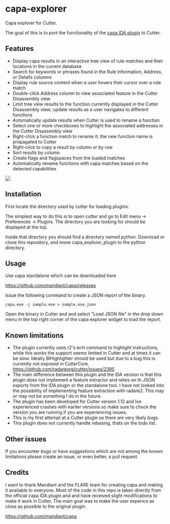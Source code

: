 # capa-explorer

Capa explorer for Cutter.

The goal of this is to port the functionality of the [capa IDA plugin](https://github.com/mandiant/capa/tree/master/capa/ida/plugin) to Cutter. 

## Features

- Display capa results in an interactive tree view of rule matches and their locations in the current database
- Search for keywords or phrases found in the Rule Information, Address, or Details columns
- Display rule source content when a user hovers their cursor over a rule match
- Double-click Address column to view associated feature in the Cutter Disassembly view
- Limit tree view results to the function currently displayed in the Cutter Disassembly view; update results as a user navigates to different functions
- Automatically update results when Cutter is used to rename a function
- Select one or more checkboxes to highlight the associated addresses in the Cutter Disassembly view
- Right-click a function match to rename it; the new function name is propagated to Cutter
- Right-click to copy a result by column or by row
- Sort results by column
- Create flags and flagspaces from the loaded matches
- Automatically rename functions with capa matches based on the detected capabilities

![](img/plugin_interface_example_1.png)

## Installation

First locate the directory used by cutter for loading plugins.

The simplest way to do this is to open cutter and go to Edit menu -> Preferences -> Plugins.
The directory you are looking for should be displayed at the top.

Inside that directory you should find a directory named python. Download or clone this repository, and move capa_explorer_plugin to the python directory.

## Usage

Use capa standalone which can be downloaded here

https://github.com/mandiant/capa/releases

Issue the following command to create a JSON report of the binary.

`capa.exe -j sample.exe > sample.exe.json`

Open the binary in Cutter and and select "Load JSON file" in the drop down menu in the top right corner of the capa explorer widget to load the report.

## Known limitations
- The plugin currently uses r2's ecH command to highlight instructions, while this works the support seems limited in Cutter and at times it can be slow. Ideally BIHighlighter should be used but due to a bug this is currently not exposed in CutterCore. https://github.com/radareorg/cutter/issues/2395
- The main difference between this plugin and the IDA version is that this plugin does not implement a feature extractor and relies on th JSON exports from the IDA plugin or the standalone tool. I have not looked into the possibility of implementing feature extraction with radare2. This may or may not be something I do in the future.  
- The plugin has been developed for Cutter version 1.12 and Ive experienced crashes with earlier versions so make sure to check the version you are running if you are experiencing issues.
- This is my first attempt at a Cutter plugin so there are very likely bugs.
- This plugin does not currently handle rebasing, thats on the todo list.

## Other issues
If you encounter bugs or have suggestions which are not among the known limitations please create an issue, or even better, a pull request.

## Credits
I want to thank Mandiant and the FLARE team for creating capa and making it available to everyone. Most of the code in this repo is taken directly from the official capa IDA plugin and and have received slight modifications to make it work in Cutter. The main goal was to make the user experice as close as possible to the original plugin.

https://github.com/mandiant/capa
